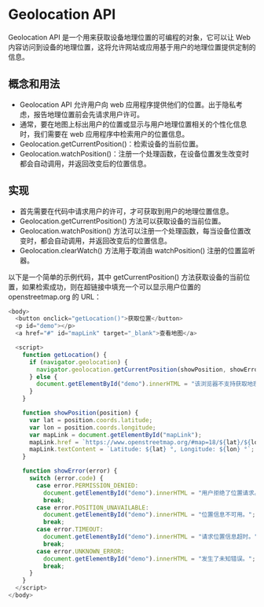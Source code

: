 # Geolocation API

Geolocation API 是一个用来获取设备地理位置的可编程的对象，它可以让 Web 内容访问到设备的地理位置，这将允许网站或应用基于用户的地理位置提供定制的信息。

## 概念和用法

-   Geolocation API 允许用户向 web 应用程序提供他们的位置。出于隐私考虑，报告地理位置前会先请求用户许可。
-   通常，要在地图上标出用户的位置或显示与用户地理位置相关的个性化信息时，我们需要在 web 应用程序中检索用户的位置信息。
-   Geolocation.getCurrentPosition()：检索设备的当前位置。
-   Geolocation.watchPosition()：注册一个处理函数，在设备位置发生改变时都会自动调用，并返回改变后的位置信息。

## 实现

-   首先需要在代码中请求用户的许可，才可获取到用户的地理位置信息。
-   Geolocation.getCurrentPosition() 方法可以获取设备的当前位置。
-   Geolocation.watchPosition() 方法可以注册一个处理函数，每当设备位置改变时，都会自动调用，并返回改变后的位置信息。
-   Geolocation.clearWatch() 方法用于取消由 watchPosition() 注册的位置监听器。

以下是一个简单的示例代码，其中 getCurrentPosition() 方法获取设备的当前位置，如果检索成功，则在超链接中填充一个可以显示用户位置的 openstreetmap.org 的 URL：

```js
<body>
  <button onclick="getLocation()">获取位置</button>
  <p id="demo"></p>
  <a href="#" id="mapLink" target="_blank">查看地图</a>

  <script>
    function getLocation() {
      if (navigator.geolocation) {
        navigator.geolocation.getCurrentPosition(showPosition, showError);
      } else {
        document.getElementById("demo").innerHTML = "该浏览器不支持获取地理位置。";
      }
    }

    function showPosition(position) {
      var lat = position.coords.latitude;
      var lon = position.coords.longitude;
      var mapLink = document.getElementById("mapLink");
      mapLink.href = `https://www.openstreetmap.org/#map=18/${lat}/${lon}`;
      mapLink.textContent = `Latitude: ${lat} °, Longitude: ${lon} °`;
    }

    function showError(error) {
      switch (error.code) {
        case error.PERMISSION_DENIED:
          document.getElementById("demo").innerHTML = "用户拒绝了位置请求。";
          break;
        case error.POSITION_UNAVAILABLE:
          document.getElementById("demo").innerHTML = "位置信息不可用。";
          break;
        case error.TIMEOUT:
          document.getElementById("demo").innerHTML = "请求位置信息超时。";
          break;
        case error.UNKNOWN_ERROR:
          document.getElementById("demo").innerHTML = "发生了未知错误。";
          break;
      }
    }
  </script>
</body>


```